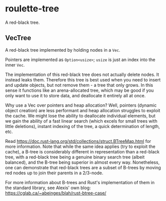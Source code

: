 # roulette-tree

A red-black tree.

## VecTree

A red-black tree implemented by holding nodes in a `Vec`.

Pointers are implemented as `Option<usize>`; `usize` is just an index into the inner `Vec`.

The implementation of this red-black tree does not actually delete nodes.  It instead leaks them.
Therefore this tree is best used when you need to insert and update objects, but not remove them - a tree that only grows.
In this sense it functions like an arena-allocated tree, which may be good if you only want to use it to store data,
and deallocate it entirely all at once.

Why use a Vec over pointers and heap allocation?  Well, pointers (dynamic object creation) are less performant and heap allocation struggles to exploit the cache.  We might lose the ability to deallocate individual elements, but we gain the ability of a fast linear search (which excels for small trees with little deletions), instant indexing of the tree, a quick determination of length, etc.

Read https://doc.rust-lang.org/std/collections/struct.BTreeMap.html for more information.  Note that while the same idea applies (try to exploit the cache), a B-tree is considerably different in representation than a red-black tree, with a red-black tree being a genuine binary search tree (albeit balanced), and the B-tree being superior in almost every way.  Nonetheless, one can demonstrate that red-black trees are a subset of B-trees by moving red nodes up to join their parents in a 2/3-node.

For more information about B-trees and Rust's implementation of them in the standard library, see Alexis' own blog: https://cglab.ca/~abeinges/blah/rust-btree-case/